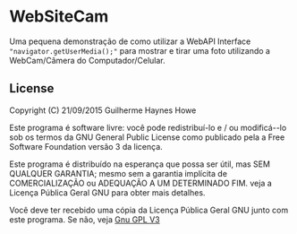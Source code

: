 # WebSiteCam
Uma pequena demonstração de como utilizar a WebAPI Interface 
 ```"navigator.getUserMedia();"``` para mostrar e tirar uma foto utilizando a WebCam/Câmera do Computador/Celular.
 
## License

Copyright (C) 21/09/2015 Guilherme Haynes Howe

Este programa é software livre: você pode redistribuí-lo e / ou modificá--lo
 sob os termos da GNU General Public License como publicado pela
 a Free Software Foundation versão 3 da licença.

Este programa é distribuído na esperança que possa ser útil,
 mas SEM QUALQUER GARANTIA; mesmo sem a garantia implícita de
 COMERCIALIZAÇÃO ou ADEQUAÇÃO A UM DETERMINADO FIM. veja a
 Licença Pública Geral GNU para obter mais detalhes.

Você deve ter recebido uma cópia da Licença Pública Geral GNU
 junto com este programa. Se não, veja [Gnu GPL V3]
     
[Gnu GPL V3]:http://www.gnu.org/licenses/gpl-3.0.html
